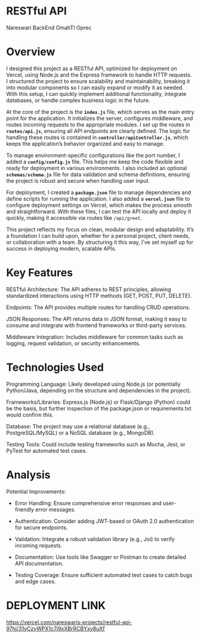 # RESTful API
Nareswari BackEnd OmahTI Oprec

# Overview

I designed this project as a RESTful API, optimized for deployment on Vercel, using Node.js and the Express framework to handle HTTP requests. I structured the project to ensure scalability and maintainability, breaking it into modular components so I can easily expand or modify it as needed. With this setup, I can quickly implement additional functionality, integrate databases, or handle complex business logic in the future.

At the core of the project is the **`index.js`** file, which serves as the main entry point for the application. It initializes the server, configures middleware, and routes incoming requests to the appropriate modules. I set up the routes in **`routes/api.js`**, ensuring all API endpoints are clearly defined. The logic for handling these routes is contained in **`controller/apiController.js`**, which keeps the application’s behavior organized and easy to manage.

To manage environment-specific configurations like the port number, I added a **`config/config.js`** file. This helps me keep the code flexible and ready for deployment in various environments. I also included an optional **`schemas/schema.js`** file for data validation and schema definitions, ensuring the project is robust and secure when handling user input.

For deployment, I created a **`package.json`** file to manage dependencies and define scripts for running the application. I also added a **`vercel.json`** file to configure deployment settings on Vercel, which makes the process smooth and straightforward. With these files, I can test the API locally and deploy it quickly, making it accessible via routes like `/api/greet`.

This project reflects my focus on clean, modular design and adaptability. It’s a foundation I can build upon, whether for a personal project, client needs, or collaboration with a team. By structuring it this way, I’ve set myself up for success in deploying modern, scalable APIs.
# Key Features
RESTful Architecture: The API adheres to REST principles, allowing standardized interactions using HTTP methods (GET, POST, PUT, DELETE).

Endpoints: The API provides multiple routes for handling CRUD operations.

JSON Responses: The API returns data in JSON format, making it easy to consume and integrate with frontend frameworks or third-party services.

Middleware Integration: Includes middleware for common tasks such as logging, request validation, or security enhancements.

# Technologies Used

Programming Language: Likely developed using Node.js (or potentially Python/Java, depending on the structure and dependencies in the project).

Frameworks/Libraries: Express.js (Node.js) or Flask/Django (Python) could be the basis, but further inspection of the package.json or requirements.txt would confirm this.

Database: The project may use a relational database (e.g., PostgreSQL/MySQL) or a NoSQL database (e.g., MongoDB).

Testing Tools: Could include testing frameworks such as Mocha, Jest, or PyTest for automated test cases.


# Analysis
Potential Improvements:

* Error Handling: Ensure comprehensive error responses and user-friendly error messages.

* Authentication: Consider adding JWT-based or OAuth 2.0 authentication for secure endpoints.

* Validation: Integrate a robust validation library (e.g., Joi) to verify incoming requests.

* Documentation: Use tools like Swagger or Postman to create detailed API documentation.

* Testing Coverage: Ensure sufficient automated test cases to catch bugs and edge cases.


# DEPLOYMENT LINK
https://vercel.com/nareswaris-projects/restful-api-97hj/31yCzvWPX1c7i9xXBrRCBYxy8uXf

